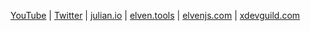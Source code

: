 <a href="https://www.youtube.com/channel/UCaj-mgcY9CWbLdZsC5Gt00g">YouTube</a> | 
<a href="https://twitter.com/JulianCwirko">Twitter</a> | 
<a href="https://www.julian.io">julian.io</a> | 
<a href="https://www.elven.tools">elven.tools</a> | 
<a href="https://www.elvenjs.com">elvenjs.com</a> | 
<a href="https://www.xdevguild.com">xdevguild.com</a>
